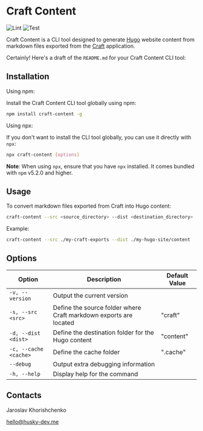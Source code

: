 # Craft Content

![Lint](https://github.com/husky-dev/craft-content/workflows/Lint/badge.svg)
![Test](https://github.com/husky-dev/craft-content/workflows/Test/badge.svg)

Craft Content is a CLI tool designed to generate [Hugo](https://gohugo.io/) website content from markdown files exported from the [Craft](https://www.craft.do/) application.

Certainly! Here's a draft of the `README.md` for your Craft Content CLI tool:

## Installation

Using npm:

Install the Craft Content CLI tool globally using npm:

```bash
npm install craft-content -g
```

Using npx:

If you don't want to install the CLI tool globally, you can use it directly with `npx`:

```bash
npx craft-content [options]
```

**Note**: When using `npx`, ensure that you have `npx` installed. It comes bundled with `npm` v5.2.0 and higher.

## Usage

To convert markdown files exported from Craft into Hugo content:

```bash
craft-content --src <source_directory> --dist <destination_directory>
```

Example:

```bash
craft-content --src ./my-craft-exports --dist ./my-hugo-site/content
```

## Options

| Option             | Description                                                           | Default Value |
|--------------------|-----------------------------------------------------------------------|---------------|
| `-v, --version`    | Output the current version                                            |               |
| `-s, --src <src>`  | Define the source folder where Craft markdown exports are located     | "craft"       |
| `-d, --dist <dist>`| Define the destination folder for the Hugo content                    | "content"     |
| `-c, --cache <cache>` | Define the cache folder                                           | ".cache"      |
| `--debug`          | Output extra debugging information                                    |               |
| `-h, --help`       | Display help for the command                                          |               |

## Contacts

Jaroslav Khorishchenko

[hello@husky-dev.me](mailto:hello@husky-dev.me)
